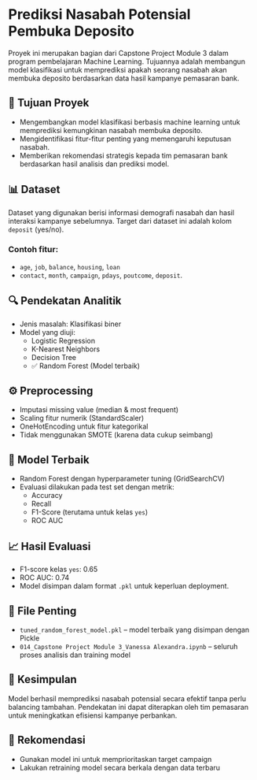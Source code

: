 # Prediksi Nasabah Potensial Pembuka Deposito

Proyek ini merupakan bagian dari Capstone Project Module 3 dalam program pembelajaran Machine Learning. Tujuannya adalah membangun model klasifikasi untuk memprediksi apakah seorang nasabah akan membuka deposito berdasarkan data hasil kampanye pemasaran bank.

## 📌 Tujuan Proyek
- Mengembangkan model klasifikasi berbasis machine learning untuk memprediksi kemungkinan nasabah membuka deposito.
- Mengidentifikasi fitur-fitur penting yang memengaruhi keputusan nasabah.
- Memberikan rekomendasi strategis kepada tim pemasaran bank berdasarkan hasil analisis dan prediksi model.

## 📊 Dataset
Dataset yang digunakan berisi informasi demografi nasabah dan hasil interaksi kampanye sebelumnya. Target dari dataset ini adalah kolom `deposit` (yes/no).

### Contoh fitur:
- `age`, `job`, `balance`, `housing`, `loan`
- `contact`, `month`, `campaign`, `pdays`, `poutcome`, `deposit`.

## 🔍 Pendekatan Analitik
- Jenis masalah: Klasifikasi biner
- Model yang diuji:
  - Logistic Regression
  - K-Nearest Neighbors
  - Decision Tree
  - ✅ Random Forest (Model terbaik)

## ⚙️ Preprocessing
- Imputasi missing value (median & most frequent)
- Scaling fitur numerik (StandardScaler)
- OneHotEncoding untuk fitur kategorikal
- Tidak menggunakan SMOTE (karena data cukup seimbang)

## 🧠 Model Terbaik
- Random Forest dengan hyperparameter tuning (GridSearchCV)
- Evaluasi dilakukan pada test set dengan metrik:
  - Accuracy
  - Recall
  - F1-Score (terutama untuk kelas `yes`)
  - ROC AUC

## 📈 Hasil Evaluasi
- F1-score kelas `yes`: 0.65
- ROC AUC: 0.74
- Model disimpan dalam format `.pkl` untuk keperluan deployment.

## 📂 File Penting
- `tuned_random_forest_model.pkl` – model terbaik yang disimpan dengan Pickle
- `014_Capstone Project Module 3_Vanessa Alexandra.ipynb` – seluruh proses analisis dan training model

## 📝 Kesimpulan
Model berhasil memprediksi nasabah potensial secara efektif tanpa perlu balancing tambahan. Pendekatan ini dapat diterapkan oleh tim pemasaran untuk meningkatkan efisiensi kampanye perbankan.

## 🚀 Rekomendasi
- Gunakan model ini untuk memprioritaskan target campaign
- Lakukan retraining model secara berkala dengan data terbaru
